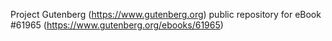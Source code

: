 Project Gutenberg (https://www.gutenberg.org) public repository for
eBook #61965 (https://www.gutenberg.org/ebooks/61965)
